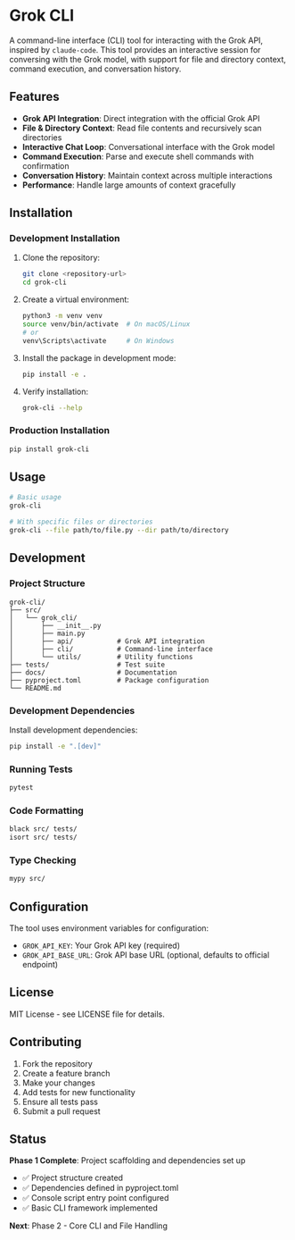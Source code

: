 # Grok CLI

A command-line interface (CLI) tool for interacting with the Grok API, inspired by `claude-code`. This tool provides an interactive session for conversing with the Grok model, with support for file and directory context, command execution, and conversation history.

## Features

- **Grok API Integration**: Direct integration with the official Grok API
- **File & Directory Context**: Read file contents and recursively scan directories
- **Interactive Chat Loop**: Conversational interface with the Grok model
- **Command Execution**: Parse and execute shell commands with confirmation
- **Conversation History**: Maintain context across multiple interactions
- **Performance**: Handle large amounts of context gracefully

## Installation

### Development Installation

1. Clone the repository:
   ```bash
   git clone <repository-url>
   cd grok-cli
   ```

2. Create a virtual environment:
   ```bash
   python3 -m venv venv
   source venv/bin/activate  # On macOS/Linux
   # or
   venv\Scripts\activate     # On Windows
   ```

3. Install the package in development mode:
   ```bash
   pip install -e .
   ```

4. Verify installation:
   ```bash
   grok-cli --help
   ```

### Production Installation

```bash
pip install grok-cli
```

## Usage

```bash
# Basic usage
grok-cli

# With specific files or directories
grok-cli --file path/to/file.py --dir path/to/directory
```

## Development

### Project Structure

```
grok-cli/
├── src/
│   └── grok_cli/
│       ├── __init__.py
│       ├── main.py
│       ├── api/           # Grok API integration
│       ├── cli/           # Command-line interface
│       └── utils/         # Utility functions
├── tests/                 # Test suite
├── docs/                  # Documentation
├── pyproject.toml         # Package configuration
└── README.md
```

### Development Dependencies

Install development dependencies:

```bash
pip install -e ".[dev]"
```

### Running Tests

```bash
pytest
```

### Code Formatting

```bash
black src/ tests/
isort src/ tests/
```

### Type Checking

```bash
mypy src/
```

## Configuration

The tool uses environment variables for configuration:

- `GROK_API_KEY`: Your Grok API key (required)
- `GROK_API_BASE_URL`: Grok API base URL (optional, defaults to official endpoint)

## License

MIT License - see LICENSE file for details.

## Contributing

1. Fork the repository
2. Create a feature branch
3. Make your changes
4. Add tests for new functionality
5. Ensure all tests pass
6. Submit a pull request

## Status

**Phase 1 Complete**: Project scaffolding and dependencies set up
- ✅ Project structure created
- ✅ Dependencies defined in pyproject.toml
- ✅ Console script entry point configured
- ✅ Basic CLI framework implemented

**Next**: Phase 2 - Core CLI and File Handling
